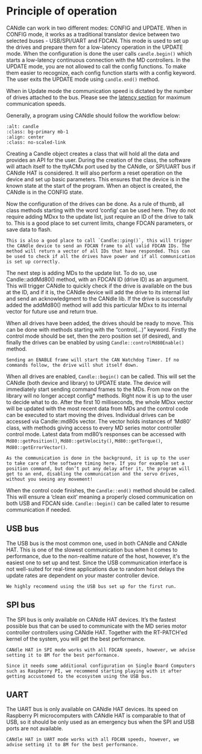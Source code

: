 # Principle of operation

CANdle can work in two different modes: CONFIG and UPDATE. When in CONFIG mode, it works as a
traditional translator device between two selected buses - USB/SPI/UART and FDCAN. This mode is used
to set up the drives and prepare them for a low-latency operation in the UPDATE mode. When the
configuration is done the user calls `candle.begin()` which starts a low-latency continuous
connection with the MD controllers. In the UPDATE mode, you are not allowed to call the config
functions. To make them easier to recognize, each config function starts with a config keyword. The
user exits the UPDATE mode using `candle.end()` method.

When in Update mode the communication speed is dictated by the number of drives attached to the bus.
Please see the [latency section](latency) for maximum communication speeds.

Generally, a program using CANdle should follow the workflow below:

```{figure} ./images/candle_workflow.png
:alt: candle
:class: bg-primary mb-1
:align: center
:class: no-scaled-link
```

Creating a Candle object creates a class that will hold all the data and provides an API for the
user. During the creation of the class, the software will attach itself to the ttyACMx port used by
the CANdle, or SPI/UART bus if CANdle HAT is considered. It will also perform a reset operation on
the device and set up basic parameters. This ensures that the device is in the known state at the
start of the program. When an object is created, the CANdle is in the CONFIG state.

Now the configuration of the drives can be done. As a rule of thumb, all class methods starting with
the word ‘config’ can be used here. They do not require adding MDxx to the update list, just require
an ID of the drive to talk to. This is a good place to set current limits, change FDCAN parameters,
or save data to flash.

```{note}
This is also a good place to call `Candle::ping()`, this will trigger the CANdle device to send an FDCAN frame to all valid FDCAN IDs. The method will return a vector of all IDs that have responded. This can be used to check if all the drives have power and if all communication is set up correctly. 
```

The next step is adding MDs to the update list. To do so, use Candle::addMd80() method, with an
FDCAN ID (drive ID) as an argument. This will trigger CANdle to quickly check if the drive is
available on the bus at the ID, and if it is, the CANdle device will add the drive to its internal
list and send an acknowledgment to the CANdle lib. If the drive is successfully added the addMd80()
method will add this particular MDxx to its internal vector for future use and return true.

When all drives have been added, the drives should be ready to move. This can be done with methods
starting with the “control(...)” keyword. Firstly the control mode should be set, then the zero
position set (if desired), and finally the drives can be enabled by using
`Candle::controlMd80Enable()` method.

```{note}
Sending an ENABLE frame will start the CAN Watchdog Timer. If no commands follow, the drive will shut itself down.
```

When all drives are enabled, `Candle::begin()` can be called. This will set the CANdle (both device
and library) to UPDATE state. The device will immediately start sending command frames to the MDs.
From now on the library will no longer accept config\* methods. Right now it is up to the user to
decide what to do. After the first 10 milliseconds, the whole MDxx vector will be updated with the
most recent data from MDs and the control code can be executed to start moving the drives.
Individual drives can be accessed via Candle::md80s vector. The vector holds instances of ‘Md80’
class, with methods giving access to every MD series motor controller control mode. Latest data from
md80’s responses can be accessed with `Md80::getPosition()`, `Md80::getVelocity()`,
`Md80::getTorque()`, `Md80::getErrorVector()`.

```{note}
As the communication is done in the background, it is up to the user to take care of the software timing here. If you for example set a position command, but don’t put any delay after it, the program will get to an end, disabling the communication and the servo drives, without you seeing any movement!
```

When the control code finishes, the `Candle::end()` method should be called. This will ensure a
‘clean exit’ meaning a properly closed communication on both USB and FDCAN side. `Candle::begin()`
can be called later to resume communication if needed.

## USB bus

The USB bus is the most common one, used in both CANdle and CANdle HAT. This is one of the slowest
communication bus when it comes to performance, due to the non-realtime nature of the host, however,
it's the easiest one to set up and test. Since the USB communication interface is not well-suited
for real-time applications due to random host delays the update rates are dependent on your master
controller device.

```{hint}
We highly recommend using the USB bus set up for the first run. 
```

## SPI bus

The SPI bus is only available on CANdle HAT devices. It’s the fastest possible bus that can be used
to communicate with the MD series motor controller controllers using CANdle HAT. Together with the
RT-PATCH'ed kernel of the system, you will get the best performance.

```{hint}
CANdle HAT in SPI mode works with all FDCAN speeds, however, we advise setting it to 8M for the best performance. 
```

```{note}
Since it needs some additional configuration on Single Board Computers such as Raspberry PI, we recommend starting playing with it after getting accustomed to the ecosystem using the USB bus. 
```

## UART

The UART bus is only available on CANdle HAT devices. Its speed on Raspberry PI microcomputers with
CANdle HAT is comparable to that of USB, so it should be only used as an emergency bus when the SPI
and USB ports are not available.

```{note}
CANdle HAT in UART mode works with all FDCAN speeds, however, we advise setting it to 8M for the best performance.
```
